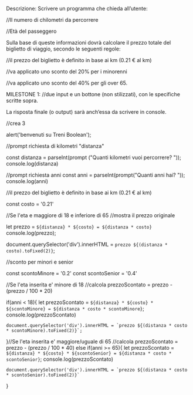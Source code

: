 Descrizione:
Scrivere un programma che chieda all’utente:

//Il numero di chilometri da percorrere

//Età del passeggero

Sulla base di queste informazioni dovrà calcolare il prezzo totale del biglietto di viaggio, secondo le seguenti regole:

//il prezzo del biglietto è definito in base ai km (0.21 € al km)

//va applicato uno sconto del 20% per i minorenni

//va applicato uno sconto del 40% per gli over 65.


MILESTONE 1:
//due input e un bottone (non stilizzati), con le specifiche scritte sopra.

La risposta finale (o output) sarà anch’essa da scrivere in console.

//crea 3




















alert('benvenuti su Treni Boolean');

//prompt richiesta di kilometri  "distanza"

const distanza = parseInt(prompt ("Quanti kilometri vuoi percorrere? "));
console.log(distanza)

//prompt richiesta anni 
const anni = parseInt(prompt("Quanti anni hai? "));
console.log(anni)



   

//il prezzo del biglietto è definito in base ai km (0.21 € al km)

const costo = '0.21'

//Se l'eta e maggiore di 18 e inferiore di 65 
   //mostra il prezzo originale

let prezzo = `${distanza} * ${costo} = ${distanza * costo}`
console.log(prezzo);

document.querySelector('div').innerHTML = `prezzo ${(distanza * costo).toFixed(2)}`;

//sconto per minori e senior

const scontoMinore = '0.2'
const scontoSenior = '0.4'

//Se l'eta inserita e' minore di 18
  //calcola prezzoScontato = prezzo - (prezzo / 100 * 20)

if(anni < 18){
    let prezzoScontato = `${distanza} * ${costo} * ${scontoMinore} = ${distanza * costo * scontoMinore}`;
    console.log(prezzoScontato)

    document.querySelector('div').innerHTML = `prezzo ${(distanza * costo * scontoMinore).toFixed(2)}`;
}//Se l'eta inserita e' maggiore/uguale di 65
  //calcola prezzoScontato = prezzo - (prezzo / 100 * 40)
   else if(anni >= 65){
    let prezzoScontato = `${distanza} * ${costo} * ${scontoSenior} = ${distanza * costo * scontoSenior}`;
    console.log(prezzoScontato)

    document.querySelector('div').innerHTML = `prezzo ${(distanza * costo * scontoSenior).toFixed(2)}`
}
